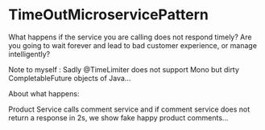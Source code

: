# TimeOutMicroservicePattern
 What happens if the service you are calling does not respond timely? Are you going to wait forever and lead to bad customer experience, or manage intelligently? 

Note to myself : Sadly @TimeLimiter does not support Mono but dirty CompletableFuture objects of Java...

About what happens:

Product Service calls comment service and if comment service does not return a response in 2s, we show fake happy product comments...
